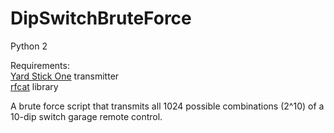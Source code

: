 # DipSwitchBruteForce

Python 2

Requirements:<br />
<a href="https://greatscottgadgets.com/yardstickone">Yard Stick One</a> transmitter</a><br />
<a href="https://github.com/atlas0fd00m/rfcat">rfcat</a> library

A brute force script that transmits all 1024 possible combinations (2^10) of a 10-dip switch garage remote control. 
